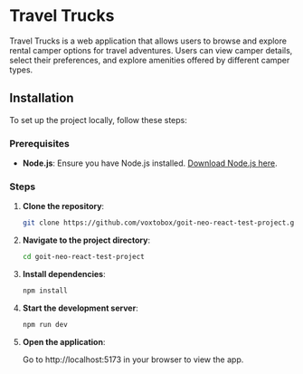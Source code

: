 # Travel Trucks

Travel Trucks is a web application that allows users to browse and explore
rental camper options for travel adventures. Users can view camper details,
select their preferences, and explore amenities offered by different camper
types.

## Installation

To set up the project locally, follow these steps:

### Prerequisites

- **Node.js**: Ensure you have Node.js installed.
  [Download Node.js here](https://nodejs.org/).

### Steps

1. **Clone the repository**:

   ```bash
   git clone https://github.com/voxtobox/goit-neo-react-test-project.git
   ```

2. **Navigate to the project directory**:

   ```bash
   cd goit-neo-react-test-project
   ```

3. **Install dependencies**:

   ```bash
   npm install
   ```

4. **Start the development server**:
   ```bash
   npm run dev
   ```
5. **Open the application**:

   Go to http://localhost:5173 in your browser to view the app.
